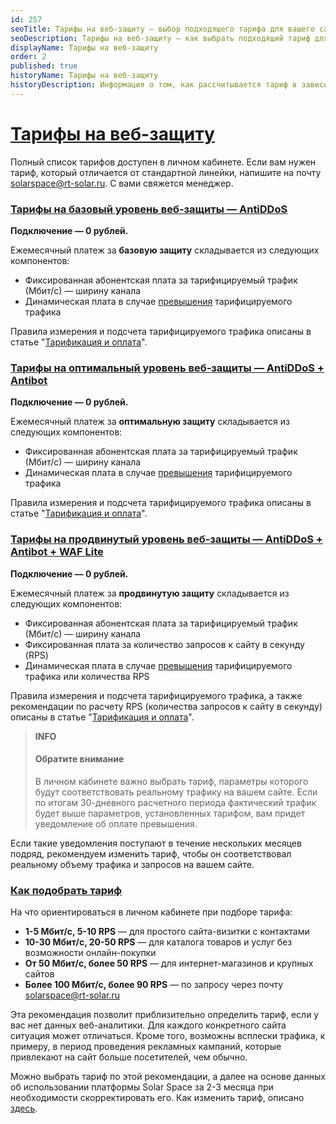 ```yaml
---
id: 257
seoTitle: Тарифы на веб-защиту — выбор подходящего тарифа для вашего сайта
seoDescription: Тарифы на веб-защиту — как выбрать подходящий тариф для вашего сайта? Узнайте, как правильно выбрать тариф, соответствующий потребностям вашего сайта
displayName: Тарифы на веб-защиту
order: 2
published: true
historyName: Тарифы на веб-защиту
historyDescription: Информация о том, как рассчитывается тариф в зависимости от выбранного уровня веб-защиты
---
```


# [Тарифы на веб-защиту](tariffs-on-web-protection)

Полный список тарифов доступен в личном кабинете. Если вам нужен тариф, который отличается от стандартной линейки, напишите на почту solarspace@rt-solar.ru. С вами свяжется менеджер.

### [Тарифы на базовый уровень веб-защиты — AntiDDoS](tariffs-on-basic-level-of-web-protection)

**Подключение — 0 рублей.**

Ежемесячный платеж за **базовую защиту** складывается из следующих компонентов:
- Фиксированная абонентская плата за тарифицируемый трафик (Мбит/с) — ширину канала
- Динамическая плата в случае [превышения]([256]) тарифицируемого трафика

Правила измерения и подсчета тарифицируемого трафика описаны в статье "[Тарификация и оплата]([256])". 

### [Тарифы на оптимальный уровень веб-защиты — AntiDDoS + Antibot](tariffs-on-optimal-level-of-web-protection-antiddos-antibot)

**Подключение — 0 рублей.**

Ежемесячный платеж за **оптимальную защиту** складывается из следующих компонентов:
- Фиксированная абонентская плата за тарифицируемый трафик (Мбит/с) — ширину канала
- Динамическая плата в случае [превышения]([256]) тарифицируемого трафика

Правила измерения и подсчета тарифицируемого трафика описаны в статье "[Тарификация и оплата]([256])".

### [Тарифы на продвинутый уровень веб-защиты — AntiDDoS + Antibot + WAF Lite](tariffs-on-advanced-level-of-web-protection-antiddos-antibot-waf)

**Подключение — 0 рублей.**

Ежемесячный платеж за **продвинутую защиту** складывается из следующих компонентов:
- Фиксированная абонентская плата за тарифицируемый трафик (Мбит/с) — ширину канала
- Фиксированная плата за количество запросов к сайту в секунду (RPS)
- Динамическая плата в случае [превышения]([256]) тарифицируемого трафика или количества RPS

Правила измерения и подсчета тарифицируемого трафика, а также рекомендации по расчету RPS (количества запросов к сайту в секунду) описаны в статье "[Тарификация и оплата]([256])".  

> **INFO**
> #### Обратите внимание 
> В личном кабинете важно выбрать тариф, параметры которого будут соответствовать реальному трафику на вашем сайте. Если по итогам 30-дневного расчетного периода фактический трафик будет выше параметров, установленных тарифом, вам придет уведомление об оплате превышения.

Если такие уведомления поступают в течение нескольких месяцев подряд, рекомендуем изменить тариф, чтобы он соответствовал реальному объему трафика и запросов на вашем сайте.

### [Как подобрать тариф](how-to-coose-a-tariff)

На что ориентироваться в личном кабинете при подборе тарифа:
- **1-5 Мбит/с, 5-10 RPS** — для простого сайта-визитки с контактами
- **10-30 Мбит/с, 20-50 RPS** — для каталога товаров и услуг без возможности онлайн-покупки
- **От 50 Мбит/с, более 50 RPS** — для интернет-магазинов и крупных сайтов
- **Более 100 Мбит/с, более 90 RPS** — по запросу через почту solarspace@rt-solar.ru

Эта рекомендация позволит приблизительно определить тариф, если у вас нет данных веб-аналитики. Для каждого конкретного сайта ситуация может отличаться. Кроме того, возможны всплески трафика, к примеру, в период проведения рекламных кампаний, которые привлекают на сайт больше посетителей, чем обычно.

Можно выбрать тариф по этой рекомендации, а далее на основе данных об использовании платформы Solar Space за 2-3 месяца при необходимости скорректировать его. Как изменить тариф, описано [здесь]([258]).